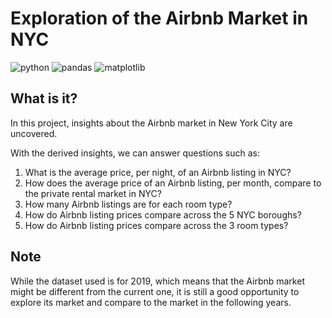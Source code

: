 # Exploration of the Airbnb Market in NYC
![python](https://img.shields.io/badge/Python-blue) ![pandas](https://img.shields.io/badge/Pandas-green) ![matplotlib](https://img.shields.io/badge/Matplotlib-green)

## What is it?
In this project, insights about the Airbnb market in New York City are uncovered.   

With the derived insights, we can answer questions such as:  
1. What is the average price, per night, of an Airbnb listing in NYC?  
2. How does the average price of an Airbnb listing, per month, compare to the private rental market in NYC?  
3. How many Airbnb listings are for each room type?  
4. How do Airbnb listing prices compare across the 5 NYC boroughs?   
5. How do Airbnb listing prices compare across the 3 room types?


## Note
While the dataset used is for 2019, which means that the Airbnb market might be different from the current one, 
it is still a good opportunity to explore its market and compare to the market in the following years.



